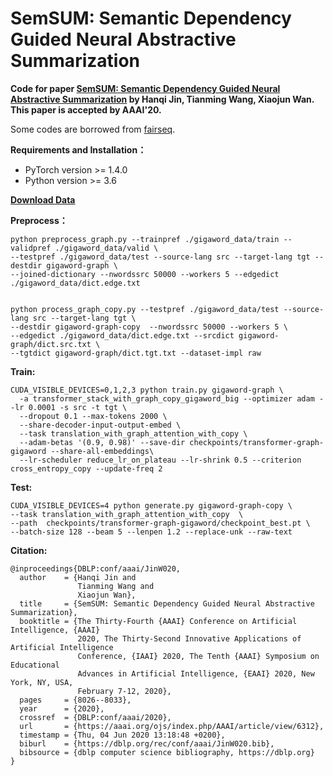 # SemSUM: Semantic Dependency Guided Neural Abstractive Summarization
**Code for paper [SemSUM: Semantic Dependency Guided Neural Abstractive Summarization](https://aaai.org/ojs/index.php/AAAI/article/view/6312) by Hanqi Jin, Tianming Wang, Xiaojun Wan. This paper is accepted by AAAI'20.**

Some codes are borrowed from [fairseq](https://github.com/pytorch/fairseq).

**Requirements and Installation：**
* PyTorch version >= 1.4.0
* Python version >= 3.6

**[Download Data](https://drive.google.com/file/d/1d8ZG-V2MAEN6fAAFnGURyH4Ug5Q0pJQT/view?usp=sharing)**

**Preprocess：**
```
python preprocess_graph.py --trainpref ./gigaword_data/train --validpref ./gigaword_data/valid \
--testpref ./gigaword_data/test --source-lang src --target-lang tgt --destdir gigaword-graph \
--joined-dictionary --nwordssrc 50000 --workers 5 --edgedict ./gigaword_data/dict.edge.txt
```
```

python process_graph_copy.py --testpref ./gigaword_data/test --source-lang src --target-lang tgt \
--destdir gigaword-graph-copy  --nwordssrc 50000 --workers 5 \
--edgedict ./gigaword_data/dict.edge.txt --srcdict gigaword-graph/dict.src.txt \
--tgtdict gigaword-graph/dict.tgt.txt --dataset-impl raw
```

**Train:**
```
CUDA_VISIBLE_DEVICES=0,1,2,3 python train.py gigaword-graph \
  -a transformer_stack_with_graph_copy_gigaword_big --optimizer adam --lr 0.0001 -s src -t tgt \
  --dropout 0.1 --max-tokens 2000 \
  --share-decoder-input-output-embed \
  --task translation_with_graph_attention_with_copy \
  --adam-betas '(0.9, 0.98)' --save-dir checkpoints/transformer-graph-gigaword --share-all-embeddings\
  --lr-scheduler reduce_lr_on_plateau --lr-shrink 0.5 --criterion cross_entropy_copy --update-freq 2
```

**Test:**
```
CUDA_VISIBLE_DEVICES=4 python generate.py gigaword-graph-copy \
--task translation_with_graph_attention_with_copy  \
--path  checkpoints/transformer-graph-gigaword/checkpoint_best.pt \
--batch-size 128 --beam 5 --lenpen 1.2 --replace-unk --raw-text  
```

**Citation:**
```
@inproceedings{DBLP:conf/aaai/JinW020,
  author    = {Hanqi Jin and
               Tianming Wang and
               Xiaojun Wan},
  title     = {SemSUM: Semantic Dependency Guided Neural Abstractive Summarization},
  booktitle = {The Thirty-Fourth {AAAI} Conference on Artificial Intelligence, {AAAI}
               2020, The Thirty-Second Innovative Applications of Artificial Intelligence
               Conference, {IAAI} 2020, The Tenth {AAAI} Symposium on Educational
               Advances in Artificial Intelligence, {EAAI} 2020, New York, NY, USA,
               February 7-12, 2020},
  pages     = {8026--8033},
  year      = {2020},
  crossref  = {DBLP:conf/aaai/2020},
  url       = {https://aaai.org/ojs/index.php/AAAI/article/view/6312},
  timestamp = {Thu, 04 Jun 2020 13:18:48 +0200},
  biburl    = {https://dblp.org/rec/conf/aaai/JinW020.bib},
  bibsource = {dblp computer science bibliography, https://dblp.org}
}
```
